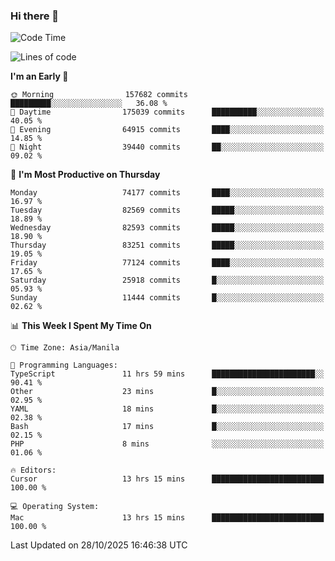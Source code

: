 ### Hi there 👋

<!--START_SECTION:waka-->
![Code Time](http://img.shields.io/badge/Code%20Time-6%2C425%20hrs%204%20mins-blue)

![Lines of code](https://img.shields.io/badge/From%20Hello%20World%20I%27ve%20Written-145.7%20million%20lines%20of%20code-blue)

**I'm an Early 🐤** 

```text
🌞 Morning                157682 commits      █████████░░░░░░░░░░░░░░░░   36.08 % 
🌆 Daytime                175039 commits      ██████████░░░░░░░░░░░░░░░   40.05 % 
🌃 Evening                64915 commits       ████░░░░░░░░░░░░░░░░░░░░░   14.85 % 
🌙 Night                  39440 commits       ██░░░░░░░░░░░░░░░░░░░░░░░   09.02 % 
```
📅 **I'm Most Productive on Thursday** 

```text
Monday                   74177 commits       ████░░░░░░░░░░░░░░░░░░░░░   16.97 % 
Tuesday                  82569 commits       █████░░░░░░░░░░░░░░░░░░░░   18.89 % 
Wednesday                82593 commits       █████░░░░░░░░░░░░░░░░░░░░   18.90 % 
Thursday                 83251 commits       █████░░░░░░░░░░░░░░░░░░░░   19.05 % 
Friday                   77124 commits       ████░░░░░░░░░░░░░░░░░░░░░   17.65 % 
Saturday                 25918 commits       █░░░░░░░░░░░░░░░░░░░░░░░░   05.93 % 
Sunday                   11444 commits       █░░░░░░░░░░░░░░░░░░░░░░░░   02.62 % 
```


📊 **This Week I Spent My Time On** 

```text
🕑︎ Time Zone: Asia/Manila

💬 Programming Languages: 
TypeScript               11 hrs 59 mins      ███████████████████████░░   90.41 % 
Other                    23 mins             █░░░░░░░░░░░░░░░░░░░░░░░░   02.95 % 
YAML                     18 mins             █░░░░░░░░░░░░░░░░░░░░░░░░   02.38 % 
Bash                     17 mins             █░░░░░░░░░░░░░░░░░░░░░░░░   02.15 % 
PHP                      8 mins              ░░░░░░░░░░░░░░░░░░░░░░░░░   01.06 % 

🔥 Editors: 
Cursor                   13 hrs 15 mins      █████████████████████████   100.00 % 

💻 Operating System: 
Mac                      13 hrs 15 mins      █████████████████████████   100.00 % 
```


 Last Updated on 28/10/2025 16:46:38 UTC
<!--END_SECTION:waka-->


<!--
**rad182/rad182** is a ✨ _special_ ✨ repository because its `README.md` (this file) appears on your GitHub profile.

Here are some ideas to get you started:

- 🔭 I’m currently working on ...
- 🌱 I’m currently learning ...
- 👯 I’m looking to collaborate on ...
- 🤔 I’m looking for help with ...
- 💬 Ask me about ...
- 📫 How to reach me: ...
- 😄 Pronouns: ...
- ⚡ Fun fact: ...
-->
